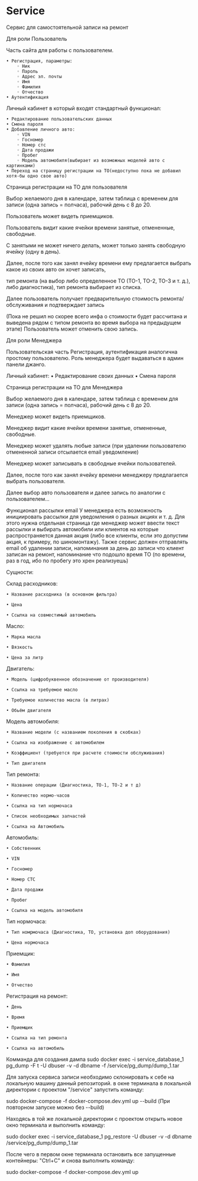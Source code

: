 # Service
Сервис для самостоятельной записи на ремонт

Для роли Пользователь

Часть сайта для работы с пользователем.

    • Регистрация, параметры:
        ◦ Ник
        ◦ Пароль
        ◦ Адрес эл. почты
        ◦ Имя
        ◦ Фамилия
        ◦ Отчество
    • Аутентификация

Личный кабинет в который входят стандартный функционал:

    • Редактирование пользовательских данных
    • Смена пароля
    • Добавление личного авто:
        ◦ VIN
        ◦ Госномер
        ◦ Номер стс
        ◦ Дата продажи
        ◦ Пробег
        ◦ Модель автомобиля(выбирает из возможных моделей авто с картинками)
    • Переход на страницу регистрации на ТО(недоступно пока не добавил хотя-бы одно свое авто)

Страница регистрации на ТО для пользователя

Выбор желаемого дня в календаре, затем таблица с временем для записи (одна запись = полчаса), рабочий день с 8 до 20. 

Пользователь может видеть приемщиков.

Пользователь видит какие ячейки времени занятые, отмененные, свободные. 

С занятыми не может ничего делать, может только занять свободную ячейку (одну в день).

Далее, после того как занял ячейку времени ему предлагается выбрать какое из своих авто он хочет записать,  

тип ремонта (на выбор либо определенное ТО (ТО-1, ТО-2, ТО-3 и т. д.), либо диагностика), тип ремонта выбирает из списка.

Далее пользователь получает предварительную стоимость ремонта/обслуживания и подтверждает запись

(Пока не решил но скорее всего инфа о стоимости будет рассчитана и выведена рядом с типом ремонта во время выбора на предыдущем этапе)
Пользователь может отменить свою запись.


Для роли Менеджера

Пользовательская часть
Регистрация, аутентификация аналогична простому пользователю. 
Роль менеджера будет выдаваться в админ панели джанго.

Личный кабинет:
    • Редактирование своих данных
    • Смена пароля

Страница регистрации на ТО для Менеджера

Выбор желаемого дня в календаре, затем таблица с временем для записи (одна запись = полчаса), рабочий день с 8 до 20. 

Менеджер может видеть приемщиков.

Менеджер видит какие ячейки времени занятые, отмененные, свободные. 

Менеджер может удалять любые записи (при удалении пользователю отмененной записи отсылается email уведомление)

Менеджер может записывать в свободные ячейки пользователей.

Далее, после того как занял ячейку времени менеджеру предлагается выбрать пользователя.

Далее выбор авто пользователя и далее запись по аналогии с пользователем... 


Функционал рассылки email
У менеджера есть возможность инициировать рассылки для уведомления о разных акциях и т. д. 
Для этого нужна отдельная страница где менеджер может ввести текст рассылки и выбирать автомобили или 
клиентов на которые распространяется данная акция (либо все клиенты, если это допустим акция, к примеру, по шиномонтажу).
Также сервис должен отправлять email об удалении записи, напоминания за день до записи что клиент записан на ремонт,
напоминание что подошло время ТО (по времени, раз в год, ибо по пробегу это хрен реализуешь)


Сущности:

Склад расходников:

    • Название расходника (в основном фильтра)
    
    • Цена
    
    • Ссылка на совместимый автомобиль

Масло:

    • Марка масла
    
    • Вязкость
    
    • Цена за литр

Двигатель:

    • Модель (цифробуквенное обозначение от производителя)
    
    • Ссылка на требуемое масло
    
    • Требуемое количество масла (в литрах)
    
    • Обьём двигателя

Модель автомобиля:

    • Название модели (с названием поколения в скобках)
    
    • Ссылка на изображение с автомобилем
    
    • Коэффициент (требуется при расчете стоимости обслуживания)
    
    • Тип двигателя

Тип ремонта:

    • Название операции (Диагностика, ТО-1, ТО-2 и т д)
    
    • Количество нормо-часов
    
    • Ссылка на тип нормочаса
    
    • Список необходимых запчастей
    
    • Ссылка на Автомобиль 

Автомобиль:

    • Собственник
    
    • VIN
    
    • Госномер
    
    • Номер СТС
    
    • Дата продажи
    
    • Пробег
    
    • Ссылка на модель автомобиля

Тип нормочаса:

    • Тип номрмочаса (Диагностика, ТО, установка доп оборудования)
    
    • Цена нормочаса

Приемщик:

    • Фамилия
    
    • Имя
    
    • Отчество

Регистрация на ремонт:

    • День
    
    • Время
    
    • Приемщик
    
    • Ссылка на тип ремонта
    
    • Ссылка на автомобиль

Комманда для создания дампа
sudo docker exec -i service_database_1 pg_dump -F t -U dbuser -v -d dbname -f /service/pg_dump/dump_1.tar


Для запуска сервиса записи необходимо склонировать к себе на локальную машину данный репозиторий.
в окне терминала в локальной директории с проектом "/service" запустить команду:

sudo docker-compose -f docker-compose.dev.yml up --build
(При повторном запуске можно без --build)

Находясь в той же локальной директории с проектом открыть новое окно терминала и выполнить команду:

sudo docker exec -i service_database_1 pg_restore -U dbuser -v -d dbname  /service/pg_dump/dump_1.tar


После чего в первом окне терминала остановить все запущенные контейнеры: "Ctrl+C" и снова выполнить команду:

sudo docker-compose -f docker-compose.dev.yml up 


